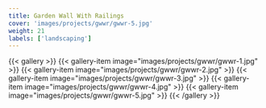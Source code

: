 ```yaml
---
title: Garden Wall With Railings
cover: 'images/projects/gwwr/gwwr-5.jpg'
weight: 21
labels: ['landscaping']
---
```


{{< gallery >}}
{{< gallery-item image="images/projects/gwwr/gwwr-1.jpg" >}}
{{< gallery-item image="images/projects/gwwr/gwwr-2.jpg" >}}
{{< gallery-item image="images/projects/gwwr/gwwr-3.jpg" >}}
{{< gallery-item image="images/projects/gwwr/gwwr-4.jpg" >}}
{{< gallery-item image="images/projects/gwwr/gwwr-5.jpg" >}}
{{< /gallery >}}